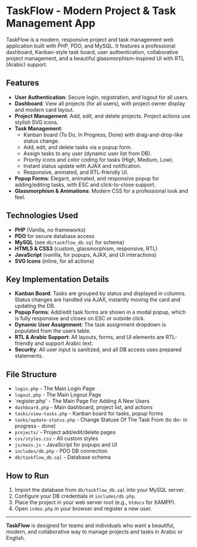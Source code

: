 # TaskFlow - Modern Project & Task Management App

TaskFlow is a modern, responsive project and task management web application built with PHP, PDO, and MySQL. It features a professional dashboard, Kanban-style task board, user authentication, collaborative project management, and a beautiful glassmorphism-inspired UI with RTL (Arabic) support.

## Features

- **User Authentication**: Secure login, registration, and logout for all users.
- **Dashboard**: View all projects (for all users), with project owner display and modern card layout.
- **Project Management**: Add, edit, and delete projects. Project actions use stylish SVG icons.
- **Task Management**: 
  - Kanban board (To Do, In Progress, Done) with drag-and-drop-like status change.
  - Add, edit, and delete tasks via a popup form.
  - Assign tasks to any user (dynamic user list from DB).
  - Priority icons and color coding for tasks (High, Medium, Low).
  - Instant status update with AJAX and notification.
  - Responsive, animated, and RTL-friendly UI.
- **Popup Forms**: Elegant, animated, and responsive popup for adding/editing tasks, with ESC and click-to-close support.
- **Glassmorphism & Animations**: Modern CSS for a professional look and feel.

## Technologies Used

- **PHP** (Vanilla, no frameworks)
- **PDO** for secure database access
- **MySQL** (see `db/taskflow_db.sql` for schema)
- **HTML5 & CSS3** (custom, glassmorphism, responsive, RTL)
- **JavaScript** (vanilla, for popups, AJAX, and UI interactions)
- **SVG Icons** (inline, for all actions)

## Key Implementation Details

- **Kanban Board**: Tasks are grouped by status and displayed in columns. Status changes are handled via AJAX, instantly moving the card and updating the DB.
- **Popup Forms**: Add/edit task forms are shown in a modal popup, which is fully responsive and closes on ESC or outside click.
- **Dynamic User Assignment**: The task assignment dropdown is populated from the users table.
- **RTL & Arabic Support**: All layouts, forms, and UI elements are RTL-friendly and support Arabic text.
- **Security**: All user input is sanitized, and all DB access uses prepared statements.

## File Structure
- `login.php` - The Main Login Page
- `logout.php` - The Main Logout Page
- `register.php' - The Main Page For Adding A New Users
- `dashboard.php` - Main dashboard, project list, and actions
- `tasks/view-tasks.php` - Kanban board for tasks, popup forms
- `tasks/update-status.php` - Change Statuse Of The Task From (to do- in progress - done)
- `projects/` - Project add/edit/delete pages
- `css/styles.css` - All custom styles
- `js/main.js` - JavaScript for popups and UI
- `includes/db.php` - PDO DB connection
- `db/taskflow_db.sql` - Database schema

## How to Run

1. Import the database from `db/taskflow_db.sql` into your MySQL server.
2. Configure your DB credentials in `includes/db.php`.
3. Place the project in your web server root (e.g., `htdocs` for XAMPP).
4. Open `index.php` in your browser and register a new user.

---

**TaskFlow** is designed for teams and individuals who want a beautiful, modern, and collaborative way to manage projects and tasks in Arabic or English.
